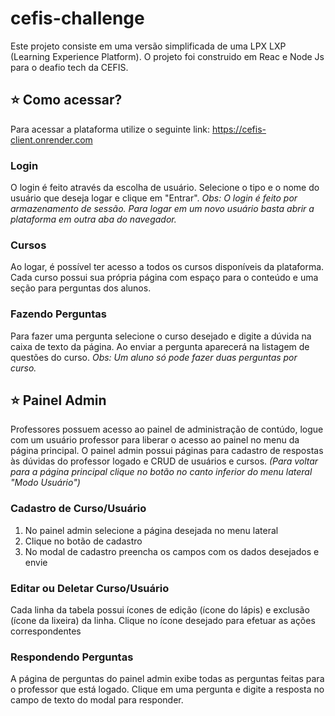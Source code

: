 # cefis-challenge
Este projeto consiste em uma versão simplificada de uma LPX LXP (Learning Experience Platform). O projeto foi construido em Reac e Node Js para o deafio tech da CEFIS.

## ⭐ Como acessar?
Para acessar a plataforma utilize o seguinte link: https://cefis-client.onrender.com

### Login
O login é feito através da escolha de usuário. Selecione o tipo e o nome do usuário que deseja logar e clique em "Entrar".
_Obs: O login é feito por armazenamento de sessão. Para logar em um novo usuário basta abrir a plataforma em outra aba do navegador._

### Cursos
Ao logar, é possível ter acesso a todos os cursos disponíveis da plataforma. Cada curso possui sua própria página com espaço para o conteúdo e uma seção para perguntas dos alunos.

### Fazendo Perguntas
Para fazer uma pergunta selecione o curso desejado e digite a dúvida na caixa de texto da página. Ao enviar a pergunta aparecerá na listagem de questões do curso.
_Obs: Um aluno só pode fazer duas perguntas por curso._

## ⭐ Painel Admin
Professores possuem acesso ao painel de administração de contúdo, logue com um usuário professor para liberar o acesso ao painel no menu da página principal. O painel admin possui páginas para cadastro de respostas às dúvidas do professor logado e CRUD de usuários e cursos. _(Para voltar para a página principal clique no botão no canto inferior do menu lateral "Modo Usuário")_

### Cadastro de Curso/Usuário
1) No painel admin selecione a página desejada no menu lateral
2) Clique no botão de cadastro
3) No modal de cadastro preencha os campos com os dados desejados e envie

### Editar ou Deletar Curso/Usuário
Cada linha da tabela possui ícones de edição (ícone do lápis) e exclusão (ícone da lixeira) da linha. Clique no ícone desejado para efetuar as ações correspondentes

### Respondendo Perguntas
A página de perguntas do painel admin exibe todas as perguntas feitas para o professor que está logado. Clique em uma pergunta e digite a resposta no campo de texto do modal para responder.


